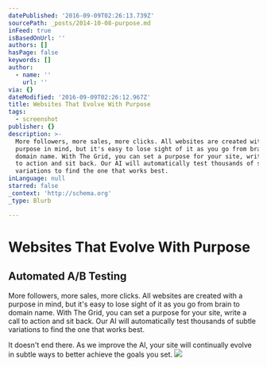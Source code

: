 ```yaml
---
datePublished: '2016-09-09T02:26:13.739Z'
sourcePath: _posts/2014-10-08-purpose.md
inFeed: true
isBasedOnUrl: ''
authors: []
hasPage: false
keywords: []
author:
  - name: ''
    url: ''
via: {}
dateModified: '2016-09-09T02:26:12.967Z'
title: Websites That Evolve With Purpose
tags:
  - screenshot
publisher: {}
description: >-
  More followers, more sales, more clicks. All websites are created with a
  purpose in mind, but it's easy to lose sight of it as you go from brain to
  domain name. With The Grid, you can set a purpose for your site, write a call
  to action and sit back. Our AI will automatically test thousands of subtle
  variations to find the one that works best.
inLanguage: null
starred: false
_context: 'http://schema.org'
_type: Blurb

---
```

# Websites That Evolve With Purpose

## Automated A/B Testing

More followers, more sales, more clicks. All websites are created with a purpose in mind, but it's easy to lose sight of it as you go from brain to domain name. With The Grid, you can set a purpose for your site, write a call to action and sit back. Our AI will automatically test thousands of subtle variations to find the one that works best.

It doesn't end there. As we improve the AI, your site will continually evolve in subtle ways to better achieve the goals you set.
![](https://s3-us-west-2.amazonaws.com/the-grid-img/p/393ee62a3acd118174b155f33e58bbe74835082b.png)